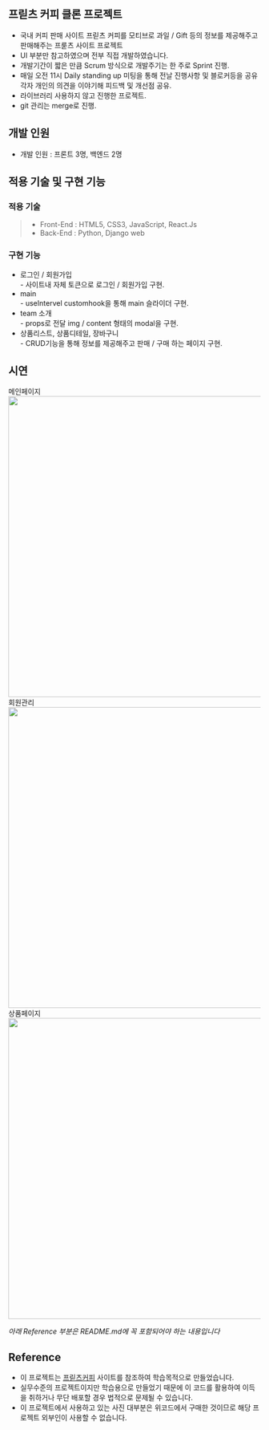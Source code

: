 ## 프릳츠 커피 클론 프로젝트
- 국내 커피 판매 사이트 프릳츠 커피를 모티브로 과일 / Gift 등의 정보를 제공해주고 판매해주는 프룯츠 사이트 프로젝트
- UI 부분만 참고하였으며 전부 직접 개발하였습니다.
- 개발기간이 짧은 만큼 Scrum 방식으로 개발주기는 한 주로 Sprint 진행.
- 매일 오전 11시 Daily standing up 미팅을 통해 전날 진행사항 및 블로커등을 공유 각자 개인의 의견을 이야기해 피드백 및 개선점 공유.
- 라이브러리 사용하지 않고 진행한 프로젝트.
- git 관리는 merge로 진행.

## 개발 인원
- 개발 인원 : 프론트 3명, 백엔드 2명

## 적용 기술 및 구현 기능

### 적용 기술

> - Front-End : HTML5, CSS3, JavaScript, React.Js 
> - Back-End : Python, Django web

### 구현 기능
- 로그인 / 회원가입
 <br/> - 사이트내 자체 토큰으로 로그인 / 회원가입 구현.
- main
 <br/> - useIntervel customhook을 통해 main 슬라이더 구현. 
- team 소개
 <br/> - props로 전달 img / content 형태의 modal을 구현.
- 상품리스트, 상품디테일, 장바구니
 <br/> - CRUD기능을 통해 정보를 제공해주고 판매 / 구매 하는 페이지 구현.

## 시연
<div>
<div>메인페이지</div>
<img style= width:600px height:800px src="https://user-images.githubusercontent.com/97607572/221755814-ca7ee92e-f5ae-4a39-8868-acc499c1f2e5.gif"/>
<div>회원관리</div>
<img style= width:600px height:800px src="https://user-images.githubusercontent.com/97607572/221756440-9c612870-f5e3-41af-bdb2-e5df6565a609.gif"/>
<div>상품페이지</div>
<img style= width:600px height:800px src="https://user-images.githubusercontent.com/97607572/221756716-aee0b9d9-f841-4827-9e7a-14df79e72181.gif"/>
</div>

_아래 Reference 부분은 README.md에 꼭 포함되어야 하는 내용입니다_

## Reference

- 이 프로젝트는 [프릳츠커피](https://fritz.co.kr/) 사이트를 참조하여 학습목적으로 만들었습니다.
- 실무수준의 프로젝트이지만 학습용으로 만들었기 때문에 이 코드를 활용하여 이득을 취하거나 무단 배포할 경우 법적으로 문제될 수 있습니다.
- 이 프로젝트에서 사용하고 있는 사진 대부분은 위코드에서 구매한 것이므로 해당 프로젝트 외부인이 사용할 수 없습니다.
